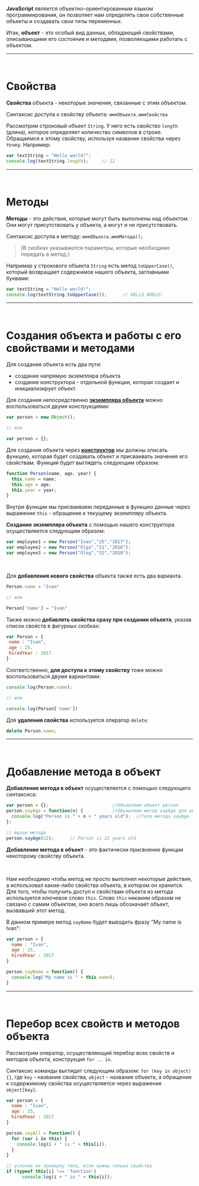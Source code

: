 **JavaScript** является объектно-ориентированным языком программирования, он позволяет нам определять свои собственные объекты и создавать свои типы переменных.

Итак, **объект** - это особый вид данных, обладающий свойствами, описывающими его состояние и методами, позволяющими работать с объектом.
___

<br>

# Свойства

**Свойства** объекта - некоторые значения, связанные с этим объектом.

Синтаксис доступа к свойству объекта: `имяОбъекта.имяСвойства`

Рассмотрим строковый объект `String`. У него есть свойство `length` (длина), которое определяет количество символов в строке. Обращаемся к этому свойству, используя название свойства через точку. Например:

```JavaScript
var textString = "Hello world!";
console.log(textString.length);     // 12
```
___

<br>

# Методы

**Методы** - это действия, которые могут быть выполнены над объектом. Они могут присутствовать у объекта, а могут и не присутствовать.

Синтаксис доступа к методу: `имяОбъекта.имяМетода();`

> (В скобках указываются параметры, которые необходимо передать в метод.)

Например у строкового объекта `String` есть метод `toUpperCase()`, который возвращает содержимое  нашего объекта, заглавными буквами:

```JavaScript
var textString = "Hello world!";
console.log(textString.toUpperCase());      // HELLO WORLD!
```
___

<br>

# Создания объекта и работы с его свойствами и методами

Для создания объекта есть два пути:
+ создание напрямую экземпляра объекта
+ создание конструктора - отдельной функции, которая создает и инициализирует объект.

Для создания непосредственно <u>**экземпляра объекта**</u> можно воспользоваться двумя конструкциями:

```JavaScript
var person = new Object();

// или

var person = {};
```

Для создания объекта через <u>**конструктор**</u> мы должны описать функцию, которая будет создавать объект и присваивать значения его свойствам. Функция будет выглядеть следующим образом:

```JavaScript
function Person(name, age, year) {
  this.name = name;
  this.age = age;
  this.year = year;
}
```

Внутри функции мы присваиваем переданные в функцию данные через выражение `this` - обращение к текущему экземпляру объекта.

**Создание экземпляра объекта** с помощью нашего конструктора осуществляется следующим образом:

```JavaScript
var employee1 = new Person("Ivan","25","2017");
var employee2 = new Person("Olga","21","2016");
var employee3 = new Person("Oleg","32","2010");
```

<br>

Для **добавления нового свойства** объекта также есть два варианта.

```JavaScript
Person.name = "Ivan"

// или

Person['name'] = "Ivan"
```

Также можно **добавлять свойства сразу при создании объекта**, указав список свойств в фигурных скобках:

```JavaScript
var Person = {
 name : "Ivan",
 age : 25,
 hiredYear : 2017
}
```

Соответственно, **для доступа к этому свойству** тоже можно воспользоваться двумя вариантами:

```JavaScript
console.log(Person.name);

// или

console.log(Person['name'])
```
Для **удаления свойства**  используется оператор `delete`:

```JavaScript
delete Person.name;
```
___

<br>

# Добавление метода в объект

**Добавление метода в объект** осуществляется с помощью следующего синтаксиса:

```JavaScript
var person = {};                        //Объявляем объект person
person.sayAge = function(n) {           //Объявляем метод sayAge для объекта person
  console.log("Person is " + n + " years old");  //Тело метода sayAge
};

// вызов метода
person.sayAge(22);      // Person is 22 years old
```

**Добавление метода в объект** - это фактически присвоение функции некоторому свойству объекта.

<br>

Нам необходимо чтобы метод не просто выполнял некоторые действия, а использовал какие-либо свойства объекта, в котором он хранится. Для того, чтобы получить доступ к свойствам объекта из метода используется ключевое слово `this`. Слово `this` никаким образом не связано с самим объектом, оно всего лишь обозначает объект, вызвавший этот метод. 

В данном примере метод `sayName` будет выводить фразу "My name is Ivan":

```JavaScript
var person = {
  name : "Ivan",
  age : 25,
  hiredYear : 2017
}

person.sayName = function() {
  console.log("My name is " + this.name);
}
```
___

<br>

#  Перебор всех свойств и методов объекта

Рассмотрим оператор, осуществляющий перебор всех свойств и методов объекта, конструкция `for .. in`.

Синтаксис команды выглядит следующим образом:
`for (key in object){}`, где `key` - название свойства, `object` - название объекта, а обращение к содержимому свойства осуществляется через выражение `object[key]`.

```JavaScript
var person = {
  name : "Ivan",
  age : 25,
  hiredYear : 2017
}

person.sayAll = function() {
  for (var i in this) {
    console.log(i + " is " + this[i]);
  }
}

// услочие на проверку типа, если нужны только свойства
if (typeof this[i] !== 'function') 
      console.log(i + " is " + this[i]);
```

